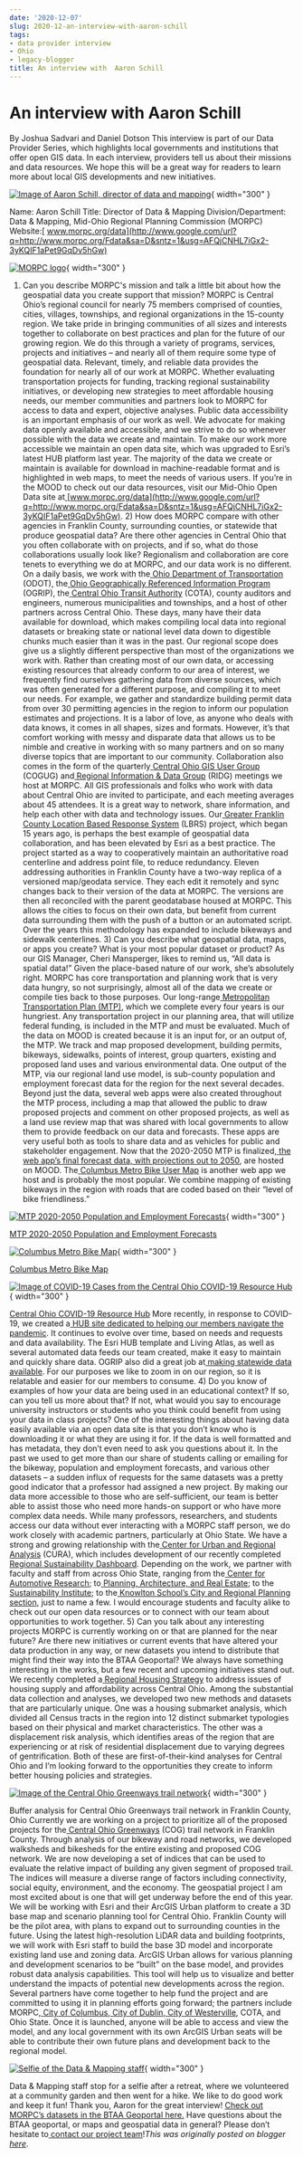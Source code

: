 ```yaml
---
date: '2020-12-07'
slug: 2020-12-an-interview-with-aaron-schill
tags:
- data provider interview
- Ohio
- legacy-blogger
title: An interview with  Aaron Schill
---
```


# An interview with  Aaron Schill

By Joshua Sadvari and Daniel Dotson This interview is part of our Data Provider Series, which highlights local governments and institutions that offer open GIS data. In each interview, providers tell us about their missions and data resources. We hope this will be a great way for readers to learn more about local GIS developments and new initiatives. 

[![Image of Aaron Schill, director of data and mapping](https://blogger.googleusercontent.com/img/a/AVvXsEhY1WifDd9mO29QdJHnEPiG5I5Ue7YNJ2tec0suAkw5bzK89u1A94wR9rRDih0QiTmggziMBttGQX1idrg6WctVG66oM70I4n3Mr5WOx1kY0uabl1V44gq8zfRdGWVj5DvjgmFmnXgwKLUkeebhitSAEWLl3LWbvb_abYbiOOmAwSZOFky7-iWxvwZUew=w264-h351)](https://blogger.googleusercontent.com/img/a/AVvXsEhY1WifDd9mO29QdJHnEPiG5I5Ue7YNJ2tec0suAkw5bzK89u1A94wR9rRDih0QiTmggziMBttGQX1idrg6WctVG66oM70I4n3Mr5WOx1kY0uabl1V44gq8zfRdGWVj5DvjgmFmnXgwKLUkeebhitSAEWLl3LWbvb_abYbiOOmAwSZOFky7-iWxvwZUew=s1707){ width="300" }

 Name: Aaron Schill Title: Director of Data & Mapping Division/Department: Data & Mapping, Mid-Ohio Regional Planning Commission (MORPC) Website:[ www.morpc.org/data](http://www.google.com/url?q=http://www.morpc.org/Fdata&sa=D&sntz=1&usg=AFQjCNHL7iGx2-3yKQIF1aPet9GqDv5hGw) 

[![MORPC logo](https://blogger.googleusercontent.com/img/a/AVvXsEjy9v7ybb2QqadOIXFlUrAl1wPzwvsGPACDzqStdrVP6hiFDU7k1DKncuGB4QoZiNSz0Vlyi_xgITHuzJ2Vw6mD9u06wUOmo1nNLnTXyYb0vPVuXn_V19_cGxjClXnBbkOmjGWzSdrIxqMD5urxUF2f_JPB9hiWfYXgC7P6kG8GYp6jxhXDIRgRE8J-Hg=w320-h111)](https://blogger.googleusercontent.com/img/a/AVvXsEjy9v7ybb2QqadOIXFlUrAl1wPzwvsGPACDzqStdrVP6hiFDU7k1DKncuGB4QoZiNSz0Vlyi_xgITHuzJ2Vw6mD9u06wUOmo1nNLnTXyYb0vPVuXn_V19_cGxjClXnBbkOmjGWzSdrIxqMD5urxUF2f_JPB9hiWfYXgC7P6kG8GYp6jxhXDIRgRE8J-Hg=s1280){ width="300" }

 1) Can you describe MORPC's mission and talk a little bit <!-- more --> about how the geospatial data you create support that mission? MORPC is Central Ohio’s regional council for nearly 75 members comprised of counties, cities, villages, townships, and regional organizations in the 15-county region. We take pride in bringing communities of all sizes and interests together to collaborate on best practices and plan for the future of our growing region. We do this through a variety of programs, services, projects and initiatives – and nearly all of them require some type of geospatial data. Relevant, timely, and reliable data provides the foundation for nearly all of our work at MORPC. Whether evaluating transportation projects for funding, tracking regional sustainability initiatives, or developing new strategies to meet affordable housing needs, our member communities and partners look to MORPC for access to data and expert, objective analyses. Public data accessibility is an important emphasis of our work as well. We advocate for making data openly available and accessible, and we strive to do so whenever possible with the data we create and maintain. To make our work more accessible we maintain an open data site, which was upgraded to Esri’s latest HUB platform last year. The majority of the data we create or maintain is available for download in machine-readable format and is highlighted in web maps, to meet the needs of various users. If you’re in the MOOD to check out our data resources, visit our Mid-Ohio Open Data site at[ ](http://www.google.com/url?q=http://www.morpc.org/Fdata&sa=D&sntz=1&usg=AFQjCNHL7iGx2-3yKQIF1aPet9GqDv5hGw)[www.morpc.org/data](http://www.google.com/url?q=http://www.morpc.org/Fdata&sa=D&sntz=1&usg=AFQjCNHL7iGx2-3yKQIF1aPet9GqDv5hGw). 2) How does MORPC compare with other agencies in Franklin County, surrounding counties, or statewide that produce geospatial data? Are there other agencies in Central Ohio that you often collaborate with on projects, and if so, what do those collaborations usually look like? Regionalism and collaboration are core tenets to everything we do at MORPC, and our data work is no different. On a daily basis, we work with the[ ](https://www.transportation.ohio.gov&sa=D&sntz=1&usg=AFQjCNEuxjrWq7ZzxrzPV6SXzTWrxJuMHg)[Ohio Department of Transportation](https://www.transportation.ohio.gov&sa=D&sntz=1&usg=AFQjCNEuxjrWq7ZzxrzPV6SXzTWrxJuMHg) (ODOT), the[ ](https://ogrip.oit.ohio.gov/F&sa=D&sntz=1&usg=AFQjCNFyBcvqyMRsGs0WzL0OliRN0x1mOA)[Ohio Geographically Referenced Information Program](https://ogrip.oit.ohio.gov/F&sa=D&sntz=1&usg=AFQjCNFyBcvqyMRsGs0WzL0OliRN0x1mOA) (OGRIP), the[ ](https://www.cota.com/F&sa=D&sntz=1&usg=AFQjCNGk9YH57APudNVgpQIegrN0YREwjQ)[Central Ohio Transit Authority](https://www.cota.com/F&sa=D&sntz=1&usg=AFQjCNGk9YH57APudNVgpQIegrN0YREwjQ) (COTA), county auditors and engineers, numerous municipalities and townships, and a host of other partners across Central Ohio. These days, many have their data available for download, which makes compiling local data into regional datasets or breaking state or national level data down to digestible chunks much easier than it was in the past. Our regional scope does give us a slightly different perspective than most of the organizations we work with. Rather than creating most of our own data, or accessing existing resources that already conform to our area of interest, we frequently find ourselves gathering data from diverse sources, which was often generated for a different purpose, and compiling it to meet our needs. For example, we gather and standardize building permit data from over 30 permitting agencies in the region to inform our population estimates and projections. It is a labor of love, as anyone who deals with data knows, it comes in all shapes, sizes and formats. However, it’s that comfort working with messy and disparate data that allows us to be nimble and creative in working with so many partners and on so many diverse topics that are important to our community. Collaboration also comes in the form of the quarterly[ ](https://www.morpc.org/Fcommittees/Fcentral-ohio-gis-user-group/F&sa=D&sntz=1&usg=AFQjCNG0stRSzkO4eJa6rTxoOSGRNJJ2ag)[Central Ohio GIS User Group](https://www.morpc.org/Fcommittees/Fcentral-ohio-gis-user-group/F&sa=D&sntz=1&usg=AFQjCNG0stRSzkO4eJa6rTxoOSGRNJJ2ag) (COGUG) and[ ](https://www.morpc.org/Fcommittees/Fregional-information-data-group/F&sa=D&sntz=1&usg=AFQjCNFLtWF7uvkXZPz1I4Z5FyZCKTYfjA)[Regional Information & Data Group](https://www.morpc.org/Fcommittees/Fregional-information-data-group/F&sa=D&sntz=1&usg=AFQjCNFLtWF7uvkXZPz1I4Z5FyZCKTYfjA) (RIDG) meetings we host at MORPC. All GIS professionals and folks who work with data about Central Ohio are invited to participate, and each meeting averages about 45 attendees. It is a great way to network, share information, and help each other with data and technology issues. Our[ ](https://public-morpc.hub.arcgis.com/Fdatasets/Faf29a73440bc4ebfa023a47ddf0125d7&sa=D&sntz=1&usg=AFQjCNFXiL407xm5KfewLPe4cWd5p4pUvQ)[Greater Franklin County Location Based Response System](https://public-morpc.hub.arcgis.com/Fdatasets/Faf29a73440bc4ebfa023a47ddf0125d7&sa=D&sntz=1&usg=AFQjCNFXiL407xm5KfewLPe4cWd5p4pUvQ) (LBRS) project, which began 15 years ago, is perhaps the best example of geospatial data collaboration, and has been elevated by Esri as a best practice. The project started as a way to cooperatively maintain an authoritative road centerline and address point file, to reduce redundancy. Eleven addressing authorities in Franklin County have a two-way replica of a versioned map/geodata service. They each edit it remotely and sync changes back to their version of the data at MORPC. The versions are then all reconciled with the parent geodatabase housed at MORPC. This allows the cities to focus on their own data, but benefit from current data surrounding them with the push of a button or an automated script. Over the years this methodology has expanded to include bikeways and sidewalk centerlines. 3) Can you describe what geospatial data, maps, or apps you create? What is your most popular dataset or product? As our GIS Manager, Cheri Mansperger, likes to remind us, “All data is spatial data!” Given the place-based nature of our work, she’s absolutely right. MORPC has core transportation and planning work that is very data hungry, so not surprisingly, almost all of the data we create or compile ties back to those purposes. Our long-range[ ](https://www.morpc.org/Fmtp2050/F&sa=D&sntz=1&usg=AFQjCNF4cYyJw5rkmanq1BTjCjcveeYeig)[Metropolitan Transportation Plan (MTP)](https://www.morpc.org/Fmtp2050/F&sa=D&sntz=1&usg=AFQjCNF4cYyJw5rkmanq1BTjCjcveeYeig), which we complete every four years is our hungriest. Any transportation project in our planning area, that will utilize federal funding, is included in the MTP and must be evaluated. Much of the data on MOOD is created because it is an input for, or an output of, the MTP. We track and map proposed development, building permits, bikeways, sidewalks, points of interest, group quarters, existing and proposed land uses and various environmental data. One output of the MTP, via our regional land use model, is sub-county population and employment forecast data for the region for the next several decades. Beyond just the data, several web apps were also created throughout the MTP process, including a map that allowed the public to draw proposed projects and comment on other proposed projects, as well as a land use review map that was shared with local governments to allow them to provide feedback on our data and forecasts. These apps are very useful both as tools to share data and as vehicles for public and stakeholder engagement. Now that the 2020-2050 MTP is finalized,[ ](https://public-morpc.hub.arcgis.com/Fapp/Fc931f8493eaa464491180da967909742&sa=D&sntz=1&usg=AFQjCNHf6ur7kYNrj6Aw515s2IZQsJatCA)[the web app’s final forecast data, with projections out to 2050](https://public-morpc.hub.arcgis.com/Fapp/Fc931f8493eaa464491180da967909742&sa=D&sntz=1&usg=AFQjCNHf6ur7kYNrj6Aw515s2IZQsJatCA), are hosted on MOOD. The[ ](https://public-morpc.hub.arcgis.com/Fapp/F9b540174fd89443eacee778a1275952c&sa=D&sntz=1&usg=AFQjCNFoyzUEQBZSIv3fO0RDX-iNNzrh7A)[Columbus Metro Bike User Map](https://public-morpc.hub.arcgis.com/Fapp/F9b540174fd89443eacee778a1275952c&sa=D&sntz=1&usg=AFQjCNFoyzUEQBZSIv3fO0RDX-iNNzrh7A) is another web app we host and is probably the most popular. We combine mapping of existing bikeways in the region with roads that are coded based on their “level of bike friendliness.” 

[![MTP 2020-2050 Population and Employment Forecasts](https://blogger.googleusercontent.com/img/a/AVvXsEhL_kU7vAf2J66q7DZUDCYN1fiCfYRxFIgrpCNFZu50KNxVXsRLbWmF268yNXpQgxHU7NC9s_YtRss_5UuTYKSUnk18-q_AdJviwmfQOtGTyUNCMWht5FD5zJ_Cf70HhRjfDnaEeFvbnOGx_Z1kYFiK-oZfcmovbKNra08K6xs1hawOnI1fymPgE2vGQA=w1031-h668)](https://blogger.googleusercontent.com/img/a/AVvXsEhL_kU7vAf2J66q7DZUDCYN1fiCfYRxFIgrpCNFZu50KNxVXsRLbWmF268yNXpQgxHU7NC9s_YtRss_5UuTYKSUnk18-q_AdJviwmfQOtGTyUNCMWht5FD5zJ_Cf70HhRjfDnaEeFvbnOGx_Z1kYFiK-oZfcmovbKNra08K6xs1hawOnI1fymPgE2vGQA=s905){ width="300" }

 [MTP 2020-2050 Population and Employment Forecasts](https://public-morpc.hub.arcgis.com/Fapp/Fc931f8493eaa464491180da967909742&sa=D&sntz=1&usg=AFQjCNHf6ur7kYNrj6Aw515s2IZQsJatCA) [](https://sites.google.com/umn.edu/btaa-gdp/news/2020/12/07-morpc?authuser=0#h.ewjslh2zsov9) 

[![Columbus Metro Bike Map](https://blogger.googleusercontent.com/img/a/AVvXsEi1bxOPN2v5Pp2YAfwbXnuyXBB_wxkfgDVSMSK6inj3lTM20F1oa2mnc3Zrvl8MIG9Cu7YlMo2Cg8MhV2KKaryX-F-zTMCijpfZ2ahiGW_tHJO485t_OIpNwCwRk-fsHi-AaA73ZazXSfHExQR0ZnatouH4Rx2C0ezpXDPqjUeR-pRhGP5zgDiFxhDCPA=w1086-h655)](https://blogger.googleusercontent.com/img/a/AVvXsEi1bxOPN2v5Pp2YAfwbXnuyXBB_wxkfgDVSMSK6inj3lTM20F1oa2mnc3Zrvl8MIG9Cu7YlMo2Cg8MhV2KKaryX-F-zTMCijpfZ2ahiGW_tHJO485t_OIpNwCwRk-fsHi-AaA73ZazXSfHExQR0ZnatouH4Rx2C0ezpXDPqjUeR-pRhGP5zgDiFxhDCPA=s1050){ width="300" }

 [Columbus Metro Bike Map](https://public-morpc.hub.arcgis.com/Fapp/F9b540174fd89443eacee778a1275952c&sa=D&sntz=1&usg=AFQjCNFoyzUEQBZSIv3fO0RDX-iNNzrh7A) [](https://sites.google.com/umn.edu/btaa-gdp/news/2020/12/07-morpc?authuser=0#h.2sty4t13wdke) 

[![Image of COVID-19 Cases from the Central Ohio COVID-19 Resource Hub](https://blogger.googleusercontent.com/img/a/AVvXsEhnv3WTA1GfX-riAFzHVgovC0vkqc3k77L01YZOllY_gmr3pwaGDGhfrPKQ4W7OjBZIhyDVat9hXDRqfLot3HUDj2Y6ufRMill7mi_oRl86s1AwxX-hH6sQiNbvOxziwfxsBfJH1QGf_hUcKR54ibGz_IuQ6REUKODwuY97u-2c4NxVsdWYZ3i3oZh73w=w1084-h582)](https://blogger.googleusercontent.com/img/a/AVvXsEhnv3WTA1GfX-riAFzHVgovC0vkqc3k77L01YZOllY_gmr3pwaGDGhfrPKQ4W7OjBZIhyDVat9hXDRqfLot3HUDj2Y6ufRMill7mi_oRl86s1AwxX-hH6sQiNbvOxziwfxsBfJH1QGf_hUcKR54ibGz_IuQ6REUKODwuY97u-2c4NxVsdWYZ3i3oZh73w=s1102){ width="300" }

 [Central Ohio COVID-19 Resource Hub](https://central-ohio-covid19-morpc.hub.arcgis.com/F&sa=D&sntz=1&usg=AFQjCNFO0xolmdb5BWJtxdtcI89DqqTzhg) More recently, in response to COVID-19, we created a[ ](https://central-ohio-covid19-morpc.hub.arcgis.com/F&sa=D&sntz=1&usg=AFQjCNFO0xolmdb5BWJtxdtcI89DqqTzhg)[HUB site dedicated to helping our members navigate the pandemic](https://central-ohio-covid19-morpc.hub.arcgis.com/F&sa=D&sntz=1&usg=AFQjCNFO0xolmdb5BWJtxdtcI89DqqTzhg). It continues to evolve over time, based on needs and requests and data availability. The Esri HUB template and Living Atlas, as well as several automated data feeds our team created, make it easy to maintain and quickly share data. OGRIP also did a great job at[ ](https://ohiocovid19-geohio.hub.arcgis.com/F&sa=D&sntz=1&usg=AFQjCNEIqe-whuZhHv7GxA7lyQ19BDL5sQ)[making statewide data available](https://ohiocovid19-geohio.hub.arcgis.com/F&sa=D&sntz=1&usg=AFQjCNEIqe-whuZhHv7GxA7lyQ19BDL5sQ). For our purposes we like to zoom in on our region, so it is relatable and easier for our members to consume. 4) Do you know of examples of how your data are being used in an educational context? If so, can you tell us more about that? If not, what would you say to encourage university instructors or students who you think could benefit from using your data in class projects? One of the interesting things about having data easily available via an open data site is that you don’t know who is downloading it or what they are using it for. If the data is well formatted and has metadata, they don’t even need to ask you questions about it. In the past we used to get more than our share of students calling or emailing for the bikeway, population and employment forecasts, and various other datasets – a sudden influx of requests for the same datasets was a pretty good indicator that a professor had assigned a new project. By making our data more accessible to those who are self-sufficient, our team is better able to assist those who need more hands-on support or who have more complex data needs. While many professors, researchers, and students access our data without ever interacting with a MORPC staff person, we do work closely with academic partners, particularly at Ohio State. We have a strong and growing relationship with the[ ](https://cura.osu.edu/F&sa=D&sntz=1&usg=AFQjCNEmnc93XO590IDDCUNnUYwfi_Tjag)[Center for Urban and Regional Analysis](https://cura.osu.edu/F&sa=D&sntz=1&usg=AFQjCNEmnc93XO590IDDCUNnUYwfi_Tjag) (CURA), which includes development of our recently completed[ ](https://morpc-rsd.asc.ohio-state.edu/Fabout/Findex.html&sa=D&sntz=1&usg=AFQjCNEOtv7_ESdDkB01hDfYit_ksqLoag)[Regional Sustainability Dashboard](https://morpc-rsd.asc.ohio-state.edu/Fabout/Findex.html&sa=D&sntz=1&usg=AFQjCNEOtv7_ESdDkB01hDfYit_ksqLoag). Depending on the work, we partner with faculty and staff from across Ohio State, ranging from the[ ](https://car.osu.edu/F&sa=D&sntz=1&usg=AFQjCNFbL7bC3gIU3_aGjFesgEpMe33tPg)[Center for Automotive Research](https://car.osu.edu/F&sa=D&sntz=1&usg=AFQjCNFbL7bC3gIU3_aGjFesgEpMe33tPg); to[ ](https://pare.osu.edu/F&sa=D&sntz=1&usg=AFQjCNHFfYjk9vL_LzfzzdCnLZT_EF-4dw)[Planning, Architecture, and Real Estate](https://pare.osu.edu/F&sa=D&sntz=1&usg=AFQjCNHFfYjk9vL_LzfzzdCnLZT_EF-4dw); to the[ ](https://si.osu.edu/F&sa=D&sntz=1&usg=AFQjCNEd8qxaFSW5GJsWvLYXsDL-klMPBw)[Sustainability Institute](https://si.osu.edu/F&sa=D&sntz=1&usg=AFQjCNEd8qxaFSW5GJsWvLYXsDL-klMPBw); to the[ ](https://knowlton.osu.edu/Fcity-and-regional-planning&sa=D&sntz=1&usg=AFQjCNFQCAD7lsMOBo6UooestPhhxHIIfQ)[Knowlton School’s City and Regional Planning section](https://knowlton.osu.edu/Fcity-and-regional-planning&sa=D&sntz=1&usg=AFQjCNFQCAD7lsMOBo6UooestPhhxHIIfQ), just to name a few. I would encourage students and faculty alike to check out our open data resources or to connect with our team about opportunities to work together. 5) Can you talk about any interesting projects MORPC is currently working on or that are planned for the near future? Are there new initiatives or current events that have altered your data production in any way, or new datasets you intend to distribute that might find their way into the BTAA Geoportal? We always have something interesting in the works, but a few recent and upcoming initiatives stand out. We recently completed a[ ](https://www.morpc.org/Frhs/F&sa=D&sntz=1&usg=AFQjCNFN0xn7grJgHI4HbgDgcwA6smiyIg)[Regional Housing Strategy](https://www.morpc.org/Frhs/F&sa=D&sntz=1&usg=AFQjCNFN0xn7grJgHI4HbgDgcwA6smiyIg) to address issues of housing supply and affordability across Central Ohio. Among the substantial data collection and analyses, we developed two new methods and datasets that are particularly unique. One was a housing submarket analysis, which divided all Census tracts in the region into 12 distinct submarket typologies based on their physical and market characteristics. The other was a displacement risk analysis, which identifies areas of the region that are experiencing or at risk of residential displacement due to varying degrees of gentrification. Both of these are first-of-their-kind analyses for Central Ohio and I’m looking forward to the opportunities they create to inform better housing policies and strategies. 

[![Image of the Central Ohio Greenways trail network](https://blogger.googleusercontent.com/img/a/AVvXsEjyFKESmz-Um3KsOqGyGIXfMDoXWC3hgTW8Wo3JhKH-EDtHyBXqT65m7-f3M37By23LZp_El48EzlM5_BCZd0bpqiiGmY2KRUBOh0N3hMWUKw3tZeSb1-sllAYQ2TbqdWzB1oceBLp0s-8dPYO4dVRd3yAlD3ykxkJ-Qde2jIRSKbJAb6Vm1bO0hDlFUg=w767-h592)](https://blogger.googleusercontent.com/img/a/AVvXsEjyFKESmz-Um3KsOqGyGIXfMDoXWC3hgTW8Wo3JhKH-EDtHyBXqT65m7-f3M37By23LZp_El48EzlM5_BCZd0bpqiiGmY2KRUBOh0N3hMWUKw3tZeSb1-sllAYQ2TbqdWzB1oceBLp0s-8dPYO4dVRd3yAlD3ykxkJ-Qde2jIRSKbJAb6Vm1bO0hDlFUg=s1280){ width="300" }

 Buffer analysis for Central Ohio Greenways trail network in Franklin County, Ohio [](https://sites.google.com/umn.edu/btaa-gdp/news/2020/12/07-morpc?authuser=0#h.ne4shm6o0gd3) Currently we are working on a project to prioritize all of the proposed projects for the[ ](http://www.google.com/url?q=http://centralohiogreenways.com/F&sa=D&sntz=1&usg=AFQjCNEY_k_a8pYYHrKF3q1FIH3YZ-Anig)[Central Ohio Greenways](http://www.google.com/url?q=http://centralohiogreenways.com/F&sa=D&sntz=1&usg=AFQjCNEY_k_a8pYYHrKF3q1FIH3YZ-Anig) (COG) trail network in Franklin County. Through analysis of our bikeway and road networks, we developed walksheds and bikesheds for the entire existing and proposed COG network. We are now developing a set of indices that can be used to evaluate the relative impact of building any given segment of proposed trail. The indices will measure a diverse range of factors including connectivity, social equity, environment, and the economy. The geospatial project I am most excited about is one that will get underway before the end of this year. We will be working with Esri and their ArcGIS Urban platform to create a 3D base map and scenario planning tool for Central Ohio. Franklin County will be the pilot area, with plans to expand out to surrounding counties in the future. Using the latest high-resolution LiDAR data and building footprints, we will work with Esri staff to build the base 3D model and incorporate existing land use and zoning data. ArcGIS Urban allows for various planning and development scenarios to be “built” on the base model, and provides robust data analysis capabilities. This tool will help us to visualize and better understand the impacts of potential new developments across the region. Several partners have come together to help fund the project and are committed to using it in planning efforts going forward; the partners include MORPC,[ ](https://www.columbus.gov/F&sa=D&sntz=1&usg=AFQjCNH1oMK5AYATaCufGUWenQcBl8Rstw)[City of Columbus](https://www.columbus.gov/F&sa=D&sntz=1&usg=AFQjCNH1oMK5AYATaCufGUWenQcBl8Rstw),[ ](https://dublinohiousa.gov/F&sa=D&sntz=1&usg=AFQjCNHSV50BEgO-yJ1RJqI4yicBKPDE3g)[City of Dublin](https://dublinohiousa.gov/F&sa=D&sntz=1&usg=AFQjCNHSV50BEgO-yJ1RJqI4yicBKPDE3g),[ ](https://www.westerville.org/F&sa=D&sntz=1&usg=AFQjCNGUhVeLXhyqE7St7hUbcWpzXSCtuQ)[City of Westerville](https://www.westerville.org/F&sa=D&sntz=1&usg=AFQjCNGUhVeLXhyqE7St7hUbcWpzXSCtuQ), COTA, and Ohio State. Once it is launched, anyone will be able to access and view the model, and any local government with its own ArcGIS Urban seats will be able to contribute their own future plans and development back to the regional model. 

[![Selfie of the Data & Mapping staff](https://blogger.googleusercontent.com/img/a/AVvXsEhIExLwWutp_-z_P-EvYholbjVTBijV_Y0rSIp8qtPZZzHZkdzhkelRJYf6-twWNB06ko60jtOOUxY4BqO7ILDaUrmB4kmoDPPobM3k_ZjOgkefBtoZbVjQ7s32kszmCqO3gJZhm0ZVKEZC9YsutnZ3U8jRb2bfQ9Lh42SnZdaohCVHWrFcCmD9RSNMSg=w697-h697)](https://blogger.googleusercontent.com/img/a/AVvXsEhIExLwWutp_-z_P-EvYholbjVTBijV_Y0rSIp8qtPZZzHZkdzhkelRJYf6-twWNB06ko60jtOOUxY4BqO7ILDaUrmB4kmoDPPobM3k_ZjOgkefBtoZbVjQ7s32kszmCqO3gJZhm0ZVKEZC9YsutnZ3U8jRb2bfQ9Lh42SnZdaohCVHWrFcCmD9RSNMSg=s1024){ width="300" }

 Data & Mapping staff stop for a selfie after a retreat, where we volunteered at a community garden and then went for a hike. We like to do good work and keep it fun! Thank you, Aaron for the great interview! [](https://sites.google.com/umn.edu/btaa-gdp/news/2020/12/07-morpc?authuser=0#h.3lkdnpns60iz)[Check out MORPC’s datasets in the BTAA Geoportal here.](https://geo.btaa.org/F%3Ff/55Bdct_creator_sm/55D/55B/55D%3DMORPC/6search_field%3Dall_fields&sa=D&sntz=1&usg=AFQjCNH1gyKb4biJmmZkpQts1xYMhbyCNw) Have questions about the BTAA geoportal, or maps and geospatial data in general? Please don’t hesitate to[ ](https://geo.btaa.org/Ffeedback&sa=D&sntz=1&usg=AFQjCNERNbgXrpg6xAqzLip9xfSU2ZAfUQ)[contact our project team](https://geo.btaa.org/Ffeedback&sa=D&sntz=1&usg=AFQjCNERNbgXrpg6xAqzLip9xfSU2ZAfUQ)!*This was originally posted on blogger [here](https://geobtaa.blogspot.com/2020/12/an-interview-with-aaron-schill.html)*.

